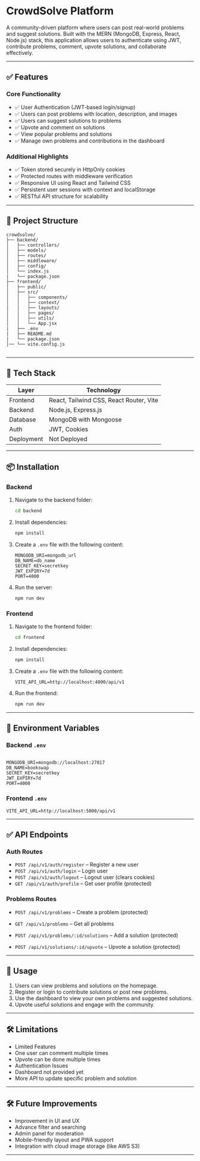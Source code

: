 # CrowdSolve Platform

A community-driven platform where users can post real-world problems and suggest solutions. Built with the MERN (MongoDB, Express, React, Node.js) stack, this application allows users to authenticate using JWT, contribute problems, comment, upvote solutions, and collaborate effectively.

---

## ✅ Features

### Core Functionality

- ✅ User Authentication (JWT-based login/signup)
- ✅ Users can post problems with location, description, and images
- ✅ Users can suggest solutions to problems
- ✅ Upvote and comment on solutions
- ✅ View popular problems and solutions
- ✅ Manage own problems and contributions in the dashboard

### Additional Highlights

- ✅ Token stored securely in HttpOnly cookies
- ✅ Protected routes with middleware verification
- ✅ Responsive UI using React and Tailwind CSS
- ✅ Persistent user sessions with context and localStorage
- ✅ RESTful API structure for scalability

---

## 📂 Project Structure

```
crowdsolve/
├── backend/
│   ├── controllers/
│   ├── models/
│   ├── routes/
│   ├── middleware/
│   ├── config/
│   └── index.js
|   └── package.json
├── frontend/
│   ├── public/
│   ├── src/
│   │   ├── components/
│   │   ├── context/
|   |   ├── layouts/
│   │   ├── pages/
│   │   ├── utils/
│   │   └── App.jsx
|   ├── .env
|   ├── README.md
|   └── package.json
│── └── vite.config.js


```

---

## 🚀 Tech Stack

| Layer      | Technology                                             |
| ---------- | ------------------------------------------------------ |
| Frontend   | React, Tailwind CSS, React Router, Vite                |
| Backend    | Node.js, Express.js                                    |
| Database   | MongoDB with Mongoose                                  |
| Auth       | JWT, Cookies                                           |
| Deployment |Not Deployed |

---

## 📦 Installation

### Backend

1. Navigate to the backend folder:
   ```bash
   cd backend
   ```
2. Install dependencies:
   ```bash
   npm install
   ```
3. Create a `.env` file with the following content:
   ```
   MONGODB_URI=mongodb_url
   DB_NAME=db_name 
   SECRET_KEY=secretkey
   JWT_EXPIRY=7d
   PORT=4000
   ```
4. Run the server:
   ```bash
   npm run dev
   ```

### Frontend

1. Navigate to the frontend folder:
   ```bash
   cd frontend
   ```
2. Install dependencies:
   ```bash
   npm install
   ```
3. Create a `.env` file with the following content:
   ```
   VITE_API_URL=http://localhost:4000/api/v1
   ```
4. Run the frontend:
   ```bash
   npm run dev
   ```

---

## 🔑 Environment Variables

### Backend `.env`

```

MONGODB_URI=mongodb://localhost:27017
DB_NAME=bookswap
SECRET_KEY=secretkey
JWT_EXPIRY=7d
PORT=4000
```

### Frontend `.env`

```
VITE_API_URL=http://localhost:5000/api/v1
```

---

## ✅ API Endpoints

### Auth Routes

- `POST /api/v1/auth/register` – Register a new user
- `POST /api/v1/auth/login` – Login user
- `POST /api/v1/auth/logout` – Logout user (clears cookies)
- `GET /api/v1/auth/profile` – Get user profile (protected)

### Problems Routes

- `POST /api/v1/problems` – Create a problem (protected)
- `GET /api/v1/problems` – Get all problems

- `POST /api/v1/problems/:id/solutions` – Add a solution (protected)
- `POST /api/v1/solutions/:id/upvote` – Upvote a solution (protected)

---

## 📖 Usage

1. Users can view problems and solutions on the homepage.
2. Register or login to contribute solutions or post new problems.
3. Use the dashboard to view your own problems and suggested solutions.
4. Upvote useful solutions and engage with the community.

---

## 🛠 Limitations

- Limited Features 
- One user can comment multiple times  
- Upvote can be done multiple times 
- Authentication Issues 
- Dashboard not provided yet 
- More API to update specific problem and solution

---
## 🛠 Future Improvements

- Improvement in UI and UX
- Advance filter and searching 
- Admin panel for moderation
- Mobile-friendly layout and PWA support
- Integration with cloud image storage (like AWS S3)

---




